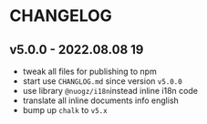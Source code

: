 # CHANGELOG

## v5.0.0 - 2022.08.08 19
* tweak all files for publishing to npm
* start use `CHANGLOG.md` since version `v5.0.0`
* use library `@nuogz/i18n`instead inline i18n code
* translate all inline documents info english
* bump up `chalk` to `v5.x`
